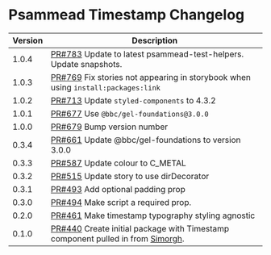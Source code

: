# Psammead Timestamp Changelog

<!-- prettier-ignore -->
| Version | Description |
|---------|-------------|
| 1.0.4 | [PR#783](https://github.com/bbc/psammead/pull/783) Update to latest psammead-test-helpers. Update snapshots. |
| 1.0.3   | [PR#769](https://github.com/bbc/psammead/pull/769) Fix stories not appearing in storybook when using `install:packages:link` |
| 1.0.2   | [PR#713](https://github.com/bbc/psammead/pull/713) Update `styled-components` to 4.3.2 |
| 1.0.1   | [PR#677](https://github.com/bbc/psammead/pull/677) Use `@bbc/gel-foundations@3.0.0` |
| 1.0.0   | [PR#679](https://github.com/bbc/psammead/pull/679) Bump version number |
| 0.3.4   | [PR#661](https://github.com/bbc/psammead/pull/661) Update @bbc/gel-foundations to version 3.0.0 |
| 0.3.3   | [PR#587](https://github.com/bbc/psammead/pull/587) Update colour to C_METAL |
| 0.3.2   | [PR#515](https://github.com/bbc/psammead/pull/515) Update story to use dirDecorator |
| 0.3.1   | [PR#493](https://github.com/bbc/psammead/pull/493) Add optional padding prop |
| 0.3.0   | [PR#494](https://github.com/bbc/psammead/pull/494) Make script a required prop. |
| 0.2.0   | [PR#461](https://github.com/bbc/psammead/pull/461) Make timestamp typography styling agnostic |
| 0.1.0   | [PR#440](https://github.com/bbc/psammead/pull/440) Create initial package with Timestamp component pulled in from [Simorgh](https://github.com/BBC-News/simorgh). |

